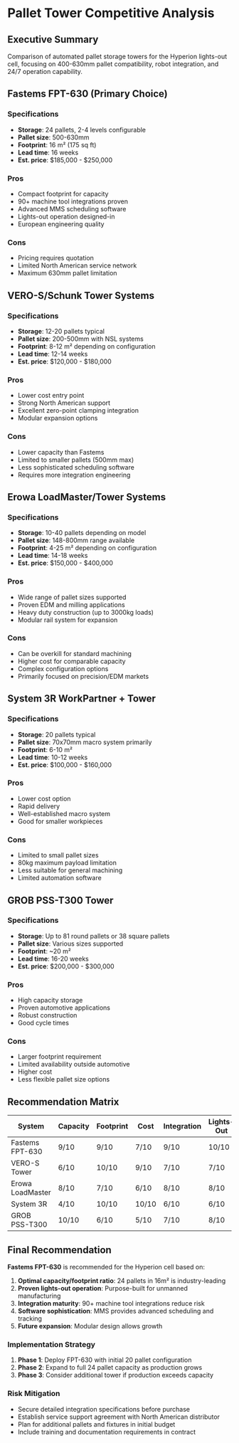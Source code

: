 # Pallet Tower Competitive Analysis

## Executive Summary

Comparison of automated pallet storage towers for the Hyperion lights-out cell, focusing on 400-630mm pallet compatibility, robot integration, and 24/7 operation capability.

## Fastems FPT-630 (Primary Choice)

### Specifications
- **Storage**: 24 pallets, 2-4 levels configurable
- **Pallet size**: 500-630mm 
- **Footprint**: 16 m² (175 sq ft)
- **Lead time**: 16 weeks
- **Est. price**: $185,000 - $250,000

### Pros
- Compact footprint for capacity
- 90+ machine tool integrations proven
- Advanced MMS scheduling software
- Lights-out operation designed-in
- European engineering quality

### Cons
- Pricing requires quotation
- Limited North American service network
- Maximum 630mm pallet limitation

## VERO-S/Schunk Tower Systems

### Specifications
- **Storage**: 12-20 pallets typical
- **Pallet size**: 200-500mm with NSL systems
- **Footprint**: 8-12 m² depending on configuration
- **Lead time**: 12-14 weeks
- **Est. price**: $120,000 - $180,000

### Pros
- Lower cost entry point
- Strong North American support
- Excellent zero-point clamping integration
- Modular expansion options

### Cons
- Lower capacity than Fastems
- Limited to smaller pallets (500mm max)
- Less sophisticated scheduling software
- Requires more integration engineering

## Erowa LoadMaster/Tower Systems

### Specifications
- **Storage**: 10-40 pallets depending on model
- **Pallet size**: 148-800mm range available
- **Footprint**: 4-25 m² depending on configuration  
- **Lead time**: 14-18 weeks
- **Est. price**: $150,000 - $400,000

### Pros
- Wide range of pallet sizes supported
- Proven EDM and milling applications
- Heavy duty construction (up to 3000kg loads)
- Modular rail system for expansion

### Cons
- Can be overkill for standard machining
- Higher cost for comparable capacity
- Complex configuration options
- Primarily focused on precision/EDM markets

## System 3R WorkPartner + Tower

### Specifications
- **Storage**: 20 pallets typical
- **Pallet size**: 70x70mm macro system primarily
- **Footprint**: 6-10 m²
- **Lead time**: 10-12 weeks  
- **Est. price**: $100,000 - $160,000

### Pros
- Lower cost option
- Rapid delivery
- Well-established macro system
- Good for smaller workpieces

### Cons
- Limited to small pallet sizes
- 80kg maximum payload limitation
- Less suitable for general machining
- Limited automation software

## GROB PSS-T300 Tower

### Specifications
- **Storage**: Up to 81 round pallets or 38 square pallets
- **Pallet size**: Various sizes supported
- **Footprint**: ~20 m²
- **Lead time**: 16-20 weeks
- **Est. price**: $200,000 - $300,000

### Pros
- High capacity storage
- Proven automotive applications
- Robust construction
- Good cycle times

### Cons
- Larger footprint requirement
- Limited availability outside automotive
- Higher cost
- Less flexible pallet size options

## Recommendation Matrix

| System | Capacity | Footprint | Cost | Integration | Lights-Out | Score |
|--------|----------|-----------|------|-------------|------------|-------|
| Fastems FPT-630 | 9/10 | 9/10 | 7/10 | 9/10 | 10/10 | **44/50** |
| VERO-S Tower | 6/10 | 10/10 | 9/10 | 7/10 | 7/10 | 39/50 |
| Erowa LoadMaster | 8/10 | 7/10 | 6/10 | 8/10 | 8/10 | 37/50 |
| System 3R | 4/10 | 10/10 | 10/10 | 6/10 | 6/10 | 36/50 |
| GROB PSS-T300 | 10/10 | 6/10 | 5/10 | 7/10 | 8/10 | 36/50 |

## Final Recommendation

**Fastems FPT-630** is recommended for the Hyperion cell based on:

1. **Optimal capacity/footprint ratio**: 24 pallets in 16m² is industry-leading
2. **Proven lights-out operation**: Purpose-built for unmanned manufacturing
3. **Integration maturity**: 90+ machine tool integrations reduce risk
4. **Software sophistication**: MMS provides advanced scheduling and tracking
5. **Future expansion**: Modular design allows growth

### Implementation Strategy

1. **Phase 1**: Deploy FPT-630 with initial 20 pallet configuration
2. **Phase 2**: Expand to full 24 pallet capacity as production grows
3. **Phase 3**: Consider additional tower if production exceeds capacity

### Risk Mitigation

- Secure detailed integration specifications before purchase
- Establish service support agreement with North American distributor
- Plan for additional pallets and fixtures in initial budget
- Include training and documentation requirements in contract
